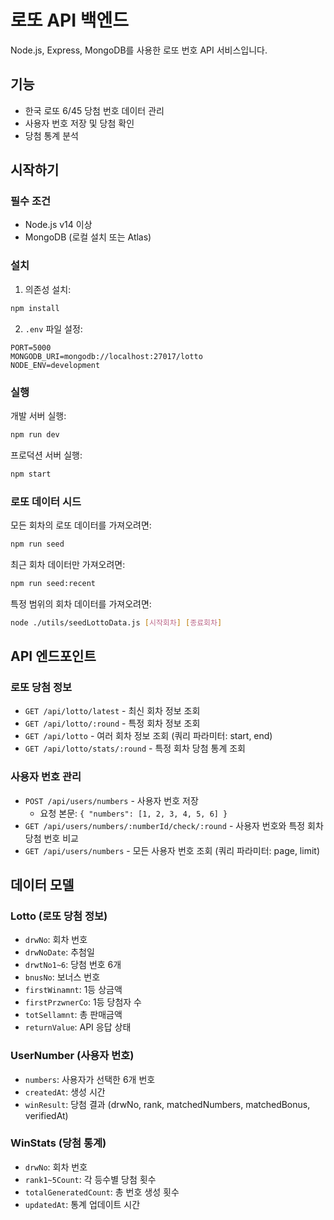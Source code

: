 # 로또 API 백엔드

Node.js, Express, MongoDB를 사용한 로또 번호 API 서비스입니다.

## 기능

-   한국 로또 6/45 당첨 번호 데이터 관리
-   사용자 번호 저장 및 당첨 확인
-   당첨 통계 분석

## 시작하기

### 필수 조건

-   Node.js v14 이상
-   MongoDB (로컬 설치 또는 Atlas)

### 설치

1. 의존성 설치:

```bash
npm install
```

2. `.env` 파일 설정:

```
PORT=5000
MONGODB_URI=mongodb://localhost:27017/lotto
NODE_ENV=development
```

### 실행

개발 서버 실행:

```bash
npm run dev
```

프로덕션 서버 실행:

```bash
npm start
```

### 로또 데이터 시드

모든 회차의 로또 데이터를 가져오려면:

```bash
npm run seed
```

최근 회차 데이터만 가져오려면:

```bash
npm run seed:recent
```

특정 범위의 회차 데이터를 가져오려면:

```bash
node ./utils/seedLottoData.js [시작회차] [종료회차]
```

## API 엔드포인트

### 로또 당첨 정보

-   `GET /api/lotto/latest` - 최신 회차 정보 조회
-   `GET /api/lotto/:round` - 특정 회차 정보 조회
-   `GET /api/lotto` - 여러 회차 정보 조회 (쿼리 파라미터: start, end)
-   `GET /api/lotto/stats/:round` - 특정 회차 당첨 통계 조회

### 사용자 번호 관리

-   `POST /api/users/numbers` - 사용자 번호 저장
    -   요청 본문: `{ "numbers": [1, 2, 3, 4, 5, 6] }`
-   `GET /api/users/numbers/:numberId/check/:round` - 사용자 번호와 특정 회차 당첨 번호 비교
-   `GET /api/users/numbers` - 모든 사용자 번호 조회 (쿼리 파라미터: page, limit)

## 데이터 모델

### Lotto (로또 당첨 정보)

-   `drwNo`: 회차 번호
-   `drwNoDate`: 추첨일
-   `drwtNo1~6`: 당첨 번호 6개
-   `bnusNo`: 보너스 번호
-   `firstWinamnt`: 1등 상금액
-   `firstPrzwnerCo`: 1등 당첨자 수
-   `totSellamnt`: 총 판매금액
-   `returnValue`: API 응답 상태

### UserNumber (사용자 번호)

-   `numbers`: 사용자가 선택한 6개 번호
-   `createdAt`: 생성 시간
-   `winResult`: 당첨 결과 (drwNo, rank, matchedNumbers, matchedBonus, verifiedAt)

### WinStats (당첨 통계)

-   `drwNo`: 회차 번호
-   `rank1~5Count`: 각 등수별 당첨 횟수
-   `totalGeneratedCount`: 총 번호 생성 횟수
-   `updatedAt`: 통계 업데이트 시간
